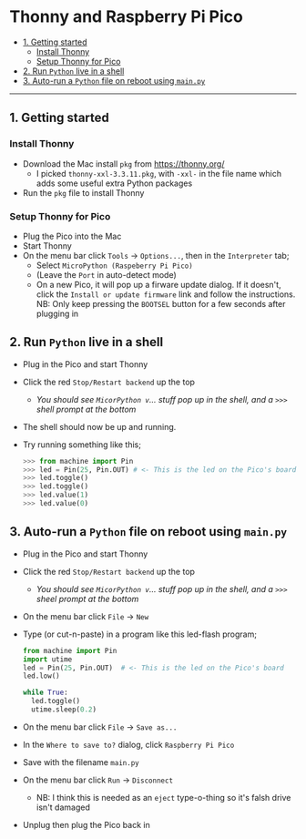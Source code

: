 # Thonny and Raspberry Pi Pico<!-- omit in toc -->

<!-- @import "[TOC]" {cmd="toc" depthFrom=1 depthTo=6 orderedList=false} -->

<!-- code_chunk_output -->

- [1. Getting started](#1-getting-started)
  - [Install Thonny](#install-thonny)
  - [Setup Thonny for Pico](#setup-thonny-for-pico)
- [2. Run `Python` live in a shell](#2-run-python-live-in-a-shell)
- [3. Auto-run a `Python` file on reboot using `main.py`](#3-auto-run-a-python-file-on-reboot-using-mainpy)

<!-- /code_chunk_output -->

---

## 1. Getting started

### Install Thonny

- Download the Mac install `pkg` from <https://thonny.org/>
  - I picked `thonny-xxl-3.3.11.pkg`, with `-xxl-` in the file name which adds some useful extra Python packages
- Run the `pkg` file to install Thonny

### Setup Thonny for Pico

- Plug the Pico into the Mac
- Start Thonny
- On the menu bar click `Tools` -> `Options...`, then in the `Interpreter` tab;
  - Select `MicroPython (Raspeberry Pi Pico)`
  - (Leave the `Port` in auto-detect mode)
  - On a new Pico, it will pop up a firware update dialog. If it doesn't, click the `Install or update firmware` link and follow the instructions. NB: Only keep pressing the `BOOTSEL` button for a few seconds after plugging in

## 2. Run `Python` live in a shell

- Plug in the Pico and start Thonny
- Click the red `Stop/Restart backend` up the top
  - _You should see `MicorPython v`... stuff pop up in the shell, and a `>>>` shell prompt at the bottom_
- The shell should now be up and running.
- Try running something like this;

  ```python
  >>> from machine import Pin
  >>> led = Pin(25, Pin.OUT) # <- This is the led on the Pico's board
  >>> led.toggle()
  >>> led.toggle()
  >>> led.value(1)
  >>> led.value(0)
  ```

## 3. Auto-run a `Python` file on reboot using `main.py`

- Plug in the Pico and start Thonny
- Click the red `Stop/Restart backend` up the top
  - _You should see `MicorPython v`... stuff pop up in the shell, and a `>>>` sheel prompt at the bottom_
- On the menu bar click `File` -> `New`
- Type (or cut-n-paste) in a program like this led-flash program;

  ```python
  from machine import Pin
  import utime
  led = Pin(25, Pin.OUT)  # <- This is the led on the Pico's board
  led.low()

  while True:
    led.toggle()
    utime.sleep(0.2)
  ```

- On the menu bar click `File` -> `Save as...`
- In the `Where to save to?` dialog, click `Raspberry Pi Pico`
- Save with the filename `main.py`
- On the menu bar click `Run` -> `Disconnect`
  - NB: I think this is needed as an `eject` type-o-thing so it's falsh drive isn't damaged
- Unplug then plug the Pico back in
